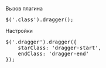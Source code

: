 Вызов плагина
<pre>
$('.class').dragger();
</pre>

Настройки
<pre>
$('.dragger').dragger({
	starClass: 'dragger-start',
	endClass: 'dragger-end'
});
</pre>
